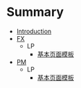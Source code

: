 # Summary

* [Introduction](README.md)
* [FX](fx)
   * LP
       * [基本页面模板](content/FX/fx_jiben_mo_ban_md.md)
* [PM](pm.md)
   * LP
       * [基本页面模板](content/PM/pmji_ben_ye_mian_mo_ban_md.md)

